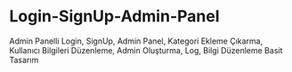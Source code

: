 # Login-SignUp-Admin-Panel
Admin Panelli Login, SignUp, Admin Panel, Kategori Ekleme Çıkarma, Kullanıcı Bilgileri Düzenleme, Admin Oluşturma, Log, Bilgi Düzenleme Basit Tasarım
